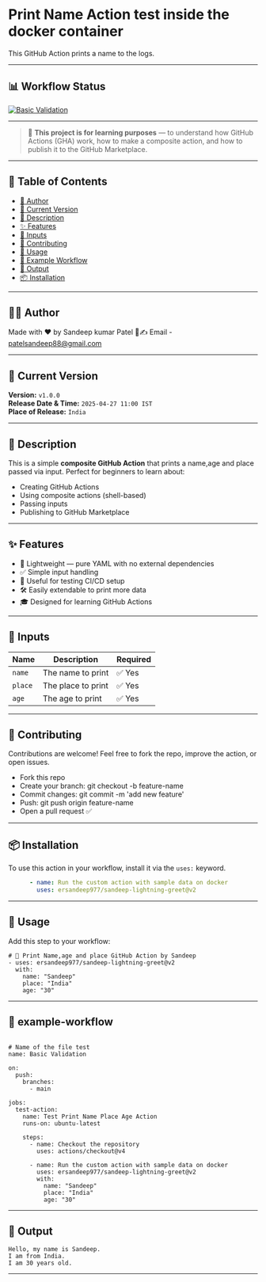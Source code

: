 # Print Name Action test inside the docker container

This GitHub Action prints a name to the logs.

---
## 📊 Workflow Status

[![Basic Validation](https://github.com/ersandeep977/sandeep-lightning-greet/actions/workflows/basic-validation.yml/badge.svg)](https://github.com/ersandeep977/sandeep-lightning-greet/actions/workflows/basic-validation.yml)

---

> 🧪 **This project is for learning purposes** — to understand how GitHub Actions (GHA) work, how to make a composite action, and how to publish it to the GitHub Marketplace.

---

## 📌 Table of Contents

- [🧑 Author](#-author)
- [📅 Current Version](#-current-version)
- [📝 Description](#-description)
- [✨ Features](#-features)
- [🔧 Inputs](#-inputs)
- [🙌 Contributing](#-contributing)
- [🚀 Usage](#-usage)
- [🧪 Example Workflow](#-example-workflow)
- [📝 Output](#-Output)
- [📦 Installation](#-installation)

---
## 🧑‍💻 Author
 Made with ❤️ by Sandeep kumar Patel 
 📧✍️ Email - patelsandeep88@gmail.com

---
## 📅 Current Version
**Version:** `v1.0.0`  
**Release Date & Time:** `2025-04-27 11:00 IST`  
**Place of Release:** `India`

---
## 📝 Description

This is a simple **composite GitHub Action** that prints a name,age and place passed via input. Perfect for beginners to learn about:

- Creating GitHub Actions
- Using composite actions (shell-based)
- Passing inputs
- Publishing to GitHub Marketplace

---

## ✨ Features

- 🧩 Lightweight — pure YAML with no external dependencies
- ✅ Simple input handling
- 💬 Useful for testing CI/CD setup
- 🛠️ Easily extendable to print more data
- 🎓 Designed for learning GitHub Actions

---

## 🔧 Inputs

| Name   | Description                   | Required |
|--------|-------------------------------|----------|
| `name` | The name to print             | ✅ Yes   |
| `place` | The place to print           | ✅ Yes   |
| `age`  | The age to print              | ✅ Yes   |

---
## 🙌 Contributing
Contributions are welcome!
Feel free to fork the repo, improve the action, or open issues.

- Fork this repo
- Create your branch: git checkout -b feature-name
- Commit changes: git commit -m 'add new feature'
- Push: git push origin feature-name
- Open a pull request ✅

---

## 📦 Installation

To use this action in your workflow, install it via the `uses:` keyword.

```yaml
      - name: Run the custom action with sample data on docker
        uses: ersandeep977/sandeep-lightning-greet@v2
```
---
## 🚀 Usage

Add this step to your workflow:

```
# 👋 Print Name,age and place GitHub Action by Sandeep
- uses: ersandeep977/sandeep-lightning-greet@v2
  with:
    name: "Sandeep"
    place: "India"
    age: "30"
```
---
## 🧪 example-workflow
```# File: .github/workflows/greet-on-push.yml

# Name of the file test
name: Basic Validation

on:
  push:
    branches:
      - main

jobs:
  test-action:
    name: Test Print Name Place Age Action
    runs-on: ubuntu-latest

    steps:
      - name: Checkout the repository
        uses: actions/checkout@v4

      - name: Run the custom action with sample data on docker
        uses: ersandeep977/sandeep-lightning-greet@v2
        with:
          name: "Sandeep"
          place: "India"
          age: "30"

```
---
## 📝 Output
```
Hello, my name is Sandeep.
I am from India.
I am 30 years old.
```
---

